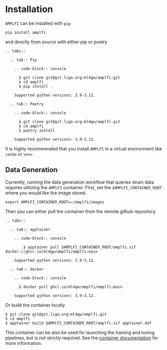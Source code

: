Installation
============

`AMPLFI` can be installed with `pip`

```console
pip install amplfi
```

and directly from source with either pip or poetry

```{eval-rst}
.. tabs::
  
  .. tab:: Pip
    
    .. code-block:: console

      $ git clone git@git.ligo.org:ml4gw/amplfi.git
      $ cd amplfi
      $ pip install .

    Supported python versions: 3.9-3.12.

  .. tab:: Poetry

    .. code-block:: console

      $ git clone git@git.ligo.org:ml4gw/amplfi.git
      $ cd amplfi
      $ poetry install

    Supported python versions: 3.9-3.12.
```

It is highly recommended that you install `AMPLFI` in a virtual environment like `conda` or `venv`.

## Data Generation
Currently, running the data generation workflow that queries strain data requires utilizing the `AMPLFI` container.
First, set the `$AMPLFI_CONTAINER_ROOT` where you would like the image stored.

```console
export AMPLFI_CONTAINER_ROOT=~/amplfi/images
```

Then you can either pull the container from the remote github repository

```{eval-rst}
.. tabs::

  .. tab:: apptainer

    .. code-block:: console

        $ apptainer pull $AMPLFI_CONTAINER_ROOT/amplfi.sif docker://ghcr.io/ml4gw/amplfi/amplfi:main

    Supported python versions: 3.9-3.12.

  .. tab:: docker

    .. code-block:: console

      $ docker pull ghcr.io/ml4gw/amplfi/amplfi:main

    Supported python versions: 3.9-3.12.
```

Or build the container locally

```cnosle
$ git clone git@git.ligo.org:ml4gw/amplfi.git
$ cd amplfi
$ apptainer build $AMPLFI_CONTAINER_ROOT/amplfi.sif apptainer.def
```

This container can be also be used for launching the training
and tuning pipelines, but is not strictly required. See the [container
documentation](./containers.md) for more information.
